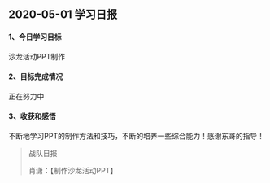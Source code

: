 ## 2020-05-01 学习日报

#### 1、今日学习目标

沙龙活动PPT制作

#### 2、目标完成情况

正在努力中

#### 3、收获和感悟

不断地学习PPT的制作方法和技巧，不断的培养一些综合能力！感谢东哥的指导！







>  战队日报
>
>  肖潇：【制作沙龙活动PPT】
>

